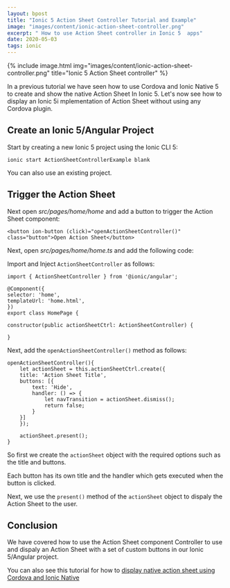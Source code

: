 ```yaml
---
layout: bpost
title: "Ionic 5 Action Sheet Controller Tutorial and Example"
image: "images/content/ionic-action-sheet-controller.png"
excerpt: " How to use Action Sheet controller in Ionic 5  apps"
date: 2020-05-03
tags: ionic 
---
```


{% include image.html 
    img="images/content/ionic-action-sheet-controller.png" 
    title="Ionic 5 Action Sheet controller" 
%}


In a previous tutorial we have seen how to use Cordova and Ionic Native 5 to create and show the native Action Sheet In Ionic 5. Let's now see how to display an Ionic 5i mplementation of Action Sheet without using any Cordova plugin.


## Create an Ionic 5/Angular Project

Start by creating a new Ionic 5 project using the Ionic CLI 5:

    ionic start ActionSheetControllerExample blank 

You can also use an existing project.

## Trigger the Action Sheet

Next open <em>src/pages/home/home</em> and add a button to trigger the Action Sheet component:

    <button ion-button (click)="openActionSheetController()" class="button">Open Action Sheet</button>

Next, open <em>src/pages/home/home.ts</em> and add the following code:

Import and Inject `ActionSheetController` as follows:

    import { ActionSheetController } from '@ionic/angular';

    @Component({
    selector: 'home',
    templateUrl: 'home.html',
    })
    export class HomePage {

    constructor(public actionSheetCtrl: ActionSheetController) {
        
    }    


Next, add the `openActionSheetController()` method as follows:

    openActionSheetController(){
        let actionSheet = this.actionSheetCtrl.create({
        title: 'Action Sheet Title',
        buttons: [{
            text: 'Hide',
            handler: () => {
                let navTransition = actionSheet.dismiss();
                return false;
            }
        }]
        });

        actionSheet.present();    
    }

So first we create the `actionSheet` object with the required options such as the title and buttons. 

Each button has its own title and the handler which gets executed when the button is clicked.

Next, we use the `present()` method of the `actionSheet` object to dispaly the Action Sheet to the user.

## Conclusion 

We have covered how to use the Action Sheet component Controller to use and dispaly an Action Sheet with a set of custom buttons in our Ionic 5/Angular project.

You can also see this tutorial for how to <a href="/ionic-action-sheet-example-tutorial">display native action sheet using Cordova and Ionic Native</a>

